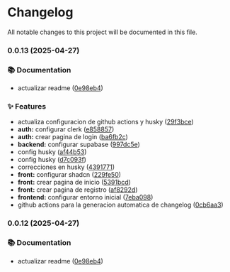 # Changelog

All notable changes to this project will be documented in this file.

### 0.0.13 (2025-04-27)

### 📚 Documentation

- actualizar readme ([0e98eb4](https://github.com/JNZader/ProyectoFinal/commit/0e98eb41a32769b222645ab74215d4e728d9928d))

### ✨ Features

- actualiza configuracion de github actions y husky ([29f3bce](https://github.com/JNZader/ProyectoFinal/commit/29f3bce71e06043572ffbf4ec28095cd8f21b221))
- **auth:** configurar clerk ([e858857](https://github.com/JNZader/ProyectoFinal/commit/e858857ef9dab76870ea9cf6c2d5d44205151a45))
- **auth:** crear pagina de login ([ba6fb2c](https://github.com/JNZader/ProyectoFinal/commit/ba6fb2c4230a2dea5996694c11a42b3f44b8d744))
- **backend:** configurar supabase ([997dc5e](https://github.com/JNZader/ProyectoFinal/commit/997dc5e53e409990527e145fe2566b8fdfb60ff3))
- config husky ([af44b53](https://github.com/JNZader/ProyectoFinal/commit/af44b53f3ae71e3e18be112088166931488ac635))
- config husky ([d7c093f](https://github.com/JNZader/ProyectoFinal/commit/d7c093f290b44e5ce2307dc3963739e4daf8b133))
- correcciones en husky ([4391771](https://github.com/JNZader/ProyectoFinal/commit/43917713c16c5dd289a508f8333f6070cce2504f))
- **front:** configurar shadcn ([229fe50](https://github.com/JNZader/ProyectoFinal/commit/229fe508b4daa64ee76e9083c3b98618c5c81703))
- **front:** crear pagina de inicio ([5391bcd](https://github.com/JNZader/ProyectoFinal/commit/5391bcd884a079a814f868a491cdd7a1264fe7aa))
- **front:** crear pagina de registro ([af8292d](https://github.com/JNZader/ProyectoFinal/commit/af8292d9f6794d8dfa040e2bfbdd80020711c3f9))
- **frontend:** configurar entorno inicial ([7eba098](https://github.com/JNZader/ProyectoFinal/commit/7eba098e6578c2bd8c9b03f9c9f3b230973f72a6))
- github actions para la generacion automatica de changelog ([0cb6aa3](https://github.com/JNZader/ProyectoFinal/commit/0cb6aa39529e55d8b3b6e86f9d2899791ad3ff14))

### 0.0.12 (2025-04-27)

### 📚 Documentation

- actualizar readme ([0e98eb4](https://github.com/JNZader/ProyectoFinal/commit/0e98eb41a32769b222645ab74215d4e728d9928d))